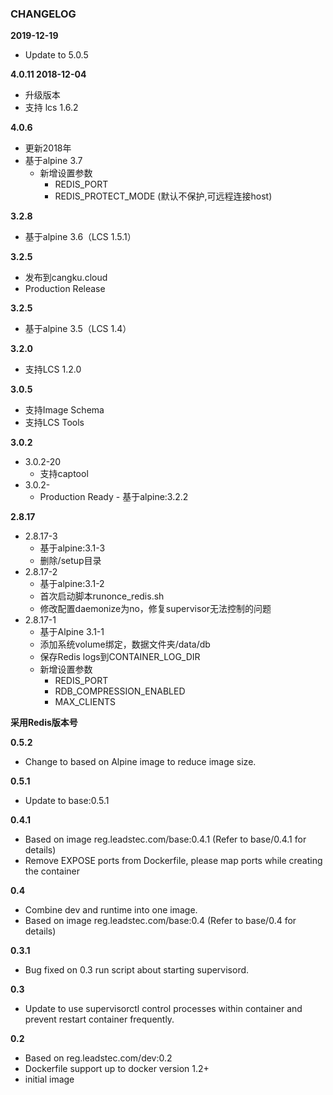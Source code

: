 ### CHANGELOG

**2019-12-19**
* Update to 5.0.5

**4.0.11 2018-12-04**
* 升级版本
* 支持 lcs 1.6.2

**4.0.6**
* 更新2018年
* 基于alpine 3.7
    - 新增设置参数
        + REDIS_PORT 
        + REDIS_PROTECT_MODE (默认不保护,可远程连接host)

**3.2.8**

* 基于alpine 3.6（LCS 1.5.1）

**3.2.5**

* 发布到cangku.cloud
* Production Release


**3.2.5**

* 基于alpine 3.5（LCS 1.4）

**3.2.0**

* 支持LCS 1.2.0

**3.0.5**

* 支持Image Schema
* 支持LCS Tools

**3.0.2**

* 3.0.2-20
    - 支持captool
* 3.0.2-
    - Production Ready - 基于alpine:3.2.2

**2.8.17**

* 2.8.17-3
    - 基于alpine:3.1-3
    - 删除/setup目录
* 2.8.17-2
    - 基于alpine:3.1-2
    - 首次启动脚本runonce_redis.sh
    - 修改配置daemonize为no，修复supervisor无法控制的问题
* 2.8.17-1
    - 基于Alpine 3.1-1
    - 添加系统volume绑定，数据文件夹/data/db
    - 保存Redis logs到CONTAINER_LOG_DIR
    - 新增设置参数
        + REDIS_PORT
        + RDB_COMPRESSION_ENABLED
        + MAX_CLIENTS

**采用Redis版本号**

**0.5.2**

* Change to based on Alpine image to reduce image size.

**0.5.1**

* Update to base:0.5.1

**0.4.1**

* Based on image reg.leadstec.com/base:0.4.1 (Refer to base/0.4.1 for details)
* Remove EXPOSE ports from Dockerfile, please map ports while creating the container

**0.4**

* Combine dev and runtime into one image.
* Based on image reg.leadstec.com/base:0.4 (Refer to base/0.4 for details)

**0.3.1**

* Bug fixed on 0.3 run script about starting supervisord.

**0.3**

* Update to use supervisorctl control processes within container and prevent restart container frequently.

**0.2**

* Based on reg.leadstec.com/dev:0.2
* Dockerfile support up to docker version 1.2+
* initial image


